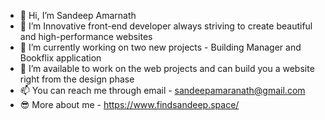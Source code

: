- 👋 Hi, I’m Sandeep Amarnath
- 👀 I’m Innovative front-end developer always striving to create beautiful and high-performance websites
- 🌱 I’m currently working on two new projects - Building Manager and Bookflix application
- 💞️ I’m available to work on the web projects and can build you a website right from the design phase
- 📫 You can reach me through email - sandeepamaranath@gmail.com
- 😎 More about me - https://www.findsandeep.space/

<!---
sandeep194920/sandeep194920 is a ✨ special ✨ repository because its `README.md` (this file) appears on your GitHub profile.
You can click the Preview link to take a look at your changes.
--->

